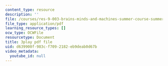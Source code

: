 ```yaml
---
content_type: resource
description: ''
file: /courses/res-9-003-brains-minds-and-machines-summer-course-summer-2015/d639900f983cf7092182eb9deab0d67b_IeD8VXfqPyQ.pdf
file_type: application/pdf
learning_resource_types: []
ocw_type: OCWFile
resourcetype: Document
title: 3play pdf file
uid: d639900f-983c-f709-2182-eb9deab0d67b
video_metadata:
  youtube_id: null
---
```

